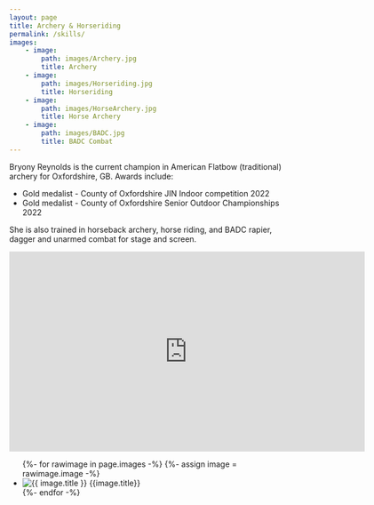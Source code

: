 ```yaml
---
layout: page
title: Archery & Horseriding
permalink: /skills/
images:
    - image:
        path: images/Archery.jpg
        title: Archery
    - image: 
        path: images/Horseriding.jpg
        title: Horseriding
    - image: 
        path: images/HorseArchery.jpg
        title: Horse Archery
    - image: 
        path: images/BADC.jpg
        title: BADC Combat
---
```


Bryony Reynolds is the current champion in American Flatbow (traditional) archery for Oxfordshire, GB. 
Awards include:
- Gold medalist - County of Oxfordshire JIN Indoor competition 2022 
- Gold medalist - County of Oxfordshire Senior Outdoor Championships 2022

She is also trained in horseback archery, horse riding, and BADC rapier, dagger and unarmed combat for stage and screen.

<div class="youtube-embed">
    <iframe src="https://player.vimeo.com/video/696070099?" width="640" height="360" frameborder="0" allow="autoplay; fullscreen" allowfullscreen="" id="yui_3_17_2_1_1608744716903_103"></iframe>
</div>

<ul class="gallery">
    {%- for rawimage in page.images -%}
    {%- assign image = rawimage.image -%}
    <li>
        <img src="{{ site.url }}/{{ image.path }}" alt="{{ image.title }}" onclick="overlayImage(this)"/>
        <span>{{image.title}}</span>
    </li>
    {%- endfor -%}
</ul>
<div class="gallery-overlay">
    <div class="gallery-image-container">
        <a href="javascript:void(0);" class="close-button" onclick="closeOverlay()">
            <span></span>
            <span></span>
            <span></span>
        </a>
        <img id="gallery-image"/>
        <a href="javascript:void(0);" class="prev-button" onclick="galleryPrev()">
            <span></span>
            <span></span>
            <span></span>
        </a>
        <a href="javascript:void(0);" class="next-button" onclick="galleryNext()">
            <span></span>
            <span></span>
            <span></span>
        </a>
    </div>
</div>
